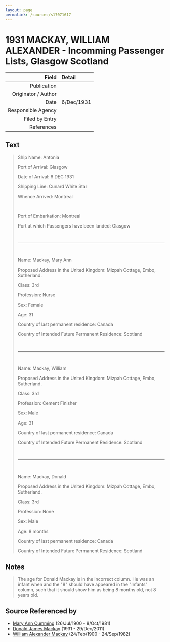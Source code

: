 ```yaml
---
layout: page
permalink: /sources/s17071617
---
```


# 1931 MACKAY, WILLIAM ALEXANDER - Incomming Passenger Lists, Glasgow Scotland

Field | Detail
---:|:---
Publication | 
Originator / Author | 
Date | 6/Dec/1931
Responsible Agency | 
Filed by Entry | 
References | 

## Text

> Ship Name: Antonia
>
> Port of Arrival: Glasgow
>
> Date of Arrival: 6 DEC 1931
>
> Shipping Line: Cunard White Star
>
> Whence Arrived: Montreal
>
> <br/>
>
> Port of Embarkation: Montreal
>
> Port at which Passengers have been landed: Glasgow
>
> <br/>
>
> ---
>
> <br/>
>
> Name: Mackay, Mary Ann
>
> Proposed Address in the United Kingdom: Mizpah Cottage, Embo, Sutherland.
>
> Class: 3rd
>
> Profession: Nurse
>
> Sex: Female
>
> Age: 31
>
> Country of last permanent residence: Canada
>
> Country of Intended Future Permanent Residence: Scotland
>
> <br/>
>
> ---
>
> <br/>
>
> Name: Mackay, William
>
> Proposed Address in the United Kingdom: Mizpah Cottage, Embo, Sutherland.
>
> Class: 3rd
>
> Profession: Cement Finisher
>
> Sex: Male
>
> Age: 31
>
> Country of last permanent residence: Canada
>
> Country of Intended Future Permanent Residence: Scotland
>
> <br/>
>
> ---
>
> <br/>
>
> Name: Mackay, Donald
>
> Proposed Address in the United Kingdom: Mizpah Cottage, Embo, Sutherland.
>
> Class: 3rd
>
> Profession: None
>
> Sex: Male
>
> Age: 8 months
>
> Country of last permanent residence: Canada
>
> Country of Intended Future Permanent Residence: Scotland
>

## Notes

> The age for Donald Mackay is in the incorrect column. He was an infant when and the "8" should have appeared in the "Infants" column, such that it should show him as being 8 months old, not 8 years old.
>


## Source Referenced by

* [Mary Ann Cumming](../people/@48241984@-mary-ann-cumming-b1900-7-26-d1981-10-8.md) (26/Jul/1900 - 8/Oct/1981)
* [Donald James Mackay](../people/@43065376@-donald-james-mackay-b1931-d2011-12-29.md) (1931 - 29/Dec/2011)
* [William Alexander Mackay](../people/@9383584@-william-alexander-mackay-b1900-2-24-d1982-9-24.md) (24/Feb/1900 - 24/Sep/1982)
